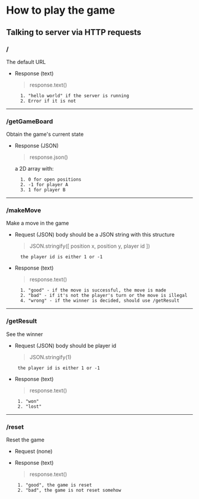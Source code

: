 # How to play the game

## Talking to server via HTTP requests

### /
The default URL
- Response (text)
	> response.text()
	
		1. "hello world" if the server is running
		2. Error if it is not
---------------
### /getGameBoard
Obtain the game's current state
- Response (JSON) 

	> response.json() 
	
	a 2D array with:
		 
		1. 0 for open positions
		2. -1 for player A
		3. 1 for player B 
			
---------------------------------------

### /makeMove
Make a move in the game
- Request (JSON)
  body should be a JSON string with this structure
	>JSON.stringify([ position x, position y, player id ])	

		the player id is either 1 or -1 

- Response (text)
	> response.text()
		
		1. "good" - if the move is successful, the move is made
		2. "bad" - if it's not the player's turn or the move is illegal
		4. "wrong" - if the winner is decided, should use /getResult
 
-----------------

### /getResult
See the winner
 - Request (JSON)
	 body should be player id 
	>JSON.stringify(1)
			
		the player id is either 1 or -1 
			
 - Response (text)
	>response.text()
		
		1. "won"
		2. "lost"

-----------------

### /reset
Reset the game
 - Request (none)
			
 - Response (text)
	>response.text()
		
		1. "good", the game is reset
		2. "bad", the game is not reset somehow
